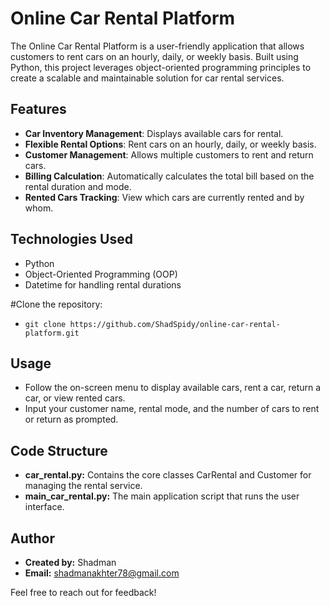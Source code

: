 # Online Car Rental Platform

The Online Car Rental Platform is a user-friendly application that allows customers to rent cars on an hourly, daily, or weekly basis. Built using Python, this project leverages object-oriented programming principles to create a scalable and maintainable solution for car rental services.

## Features

- **Car Inventory Management**: Displays available cars for rental.
- **Flexible Rental Options**: Rent cars on an hourly, daily, or weekly basis.
- **Customer Management**: Allows multiple customers to rent and return cars.
- **Billing Calculation**: Automatically calculates the total bill based on the rental duration and mode.
- **Rented Cars Tracking**: View which cars are currently rented and by whom.

## Technologies Used
- Python
- Object-Oriented Programming (OOP)
- Datetime for handling rental durations

#Clone the repository:
   - `git clone https://github.com/ShadSpidy/online-car-rental-platform.git`

## Usage

- Follow the on-screen menu to display available cars, rent a car, return a car, or view rented cars.
- Input your customer name, rental mode, and the number of cars to rent or return as prompted.

## Code Structure

- **car_rental.py:** Contains the core classes CarRental and Customer for managing the rental service.
- **main_car_rental.py:** The main application script that runs the user interface.

## Author

- **Created by:** Shadman
- **Email:** shadmanakhter78@gmail.com

Feel free to reach out for feedback!
